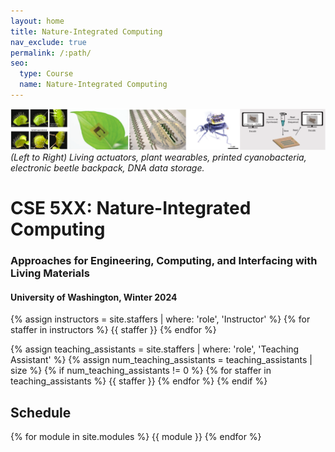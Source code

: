 ```yaml
---
layout: home
title: Nature-Integrated Computing
nav_exclude: true
permalink: /:path/
seo:
  type: Course
  name: Nature-Integrated Computing
---
```

![splash_img](assets/images/nic_sampler.png)
_(Left to Right) Living actuators, plant wearables, printed cyanobacteria, electronic beetle backpack, DNA data storage._
# CSE 5XX: Nature-Integrated Computing
### Approaches for Engineering, Computing, and Interfacing with Living Materials 
#### University of Washington, Winter 2024
{% assign instructors = site.staffers | where: 'role', 'Instructor' %}
{% for staffer in instructors %}
{{ staffer }}
{% endfor %}

{% assign teaching_assistants = site.staffers | where: 'role', 'Teaching Assistant' %}
{% assign num_teaching_assistants = teaching_assistants | size %}
{% if num_teaching_assistants != 0 %}
{% for staffer in teaching_assistants %}
{{ staffer }}
{% endfor %}
{% endif %}

## Schedule
{% for module in site.modules %}
{{ module }}
{% endfor %}